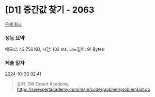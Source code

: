 # [D1] 중간값 찾기 - 2063 

[문제 링크](https://swexpertacademy.com/main/code/problem/problemDetail.do?contestProbId=AV5QPsXKA2UDFAUq) 

### 성능 요약

메모리: 43,756 KB, 시간: 102 ms, 코드길이: 91 Bytes

### 제출 일자

2024-10-30 02:41



> 출처: SW Expert Academy, https://swexpertacademy.com/main/code/problem/problemList.do